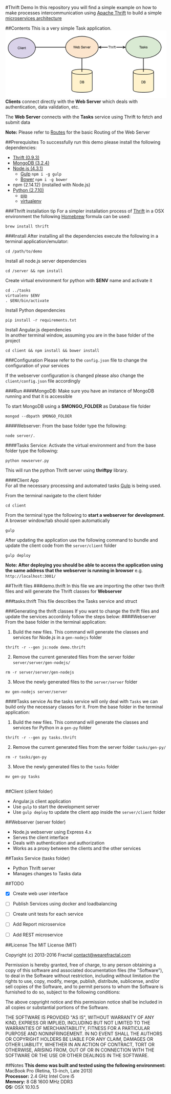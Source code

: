 #Thrift Demo
In this repository you will find a simple example on how to make processes intercommunication using [Apache Thrift][apache-thrift] to build a simple [microservices architecture][microservices-arch]



##Contents
This is a very simple Task application.  
![Simple architecture](Architecture.png)  
**Clients** connect directly with the **Web Server** which deals with authentication, data validation, etc.

The **Web Server** connects with the **Tasks** service using Thrift to fetch and submit data

**Note:** Please refer to [Routes](ROUTES.md) for the basic Routing of the Web Server

##Prerequisites
To successfully run this demo please install the following dependencies:

  - [Thrift (0.9.3)][apache-thrift]
  - [MongoDB (3.2.4)][mongo-db]
  - [Node.js (4.3.1)][node-js]
    - [Gulp][gulp] ``npm i -g gulp``
    - [Bower][bower] ``npm i -g bower``
  - npm (2.14.12) (installed with Node.js)
  - [Python (2.7.10)][python-org]
	- [pip][pip]
  	- [virtualenv][virtualenv]

###Thrift installation tip
For a simpler installation process of [Thrift][apache-thrift] in a OSX environment the following [Homebrew][homebrew] formula can be used:

```
brew install thrift
```

###Install
After installing all the dependencies execute the following in a terminal application/emulator:

```
cd /path/to/demo
```
Install all node.js server dependencies

```
cd /server && npm install
```
Create virtual environment for python with **$ENV** name and activate it

```
cd ../tasks 
virtualenv $ENV
. $ENV/bin/activate
```

Install Python dependencies

```
pip install -r requirements.txt
```

Install Angular.js dependencies  
In another terminal window, assuming you are in the base folder of the project

```
cd client && npm install && bower install
```

###Configuration
Please refer to the ``config.json`` file to change the configuration of your services

If the webserver configuration is changed please also change the ``client/config.json`` file accordingly

###Run
####MongoDB:
Make sure you have an instance of MongoDB running and that it is accessible

To start MongoDB using a **$MONGO_FOLDER** as Database file folder

```
mongod --dbpath $MONGO_FOLDER
```

####Webserver:
From the base folder type the following:

```
node server/.
```

####Tasks Service:
Activate the virtual environment and from the base folder type the following:

```
python newserver.py
```
This will run the python Thrift server using **thriftpy** library.

####Client App  
For all the necessary processing and automated tasks [Gulp][gulp] is being used.

From the terminal navigate to the client folder

```
cd client
```

From the terminal type the following to **start a webserver for development**. A browser window/tab should open automatically

```
gulp
```

After updating the application use the following command to bundle and update the client code from the ```server/client``` folder

```
gulp deploy
```

**Note: After deploying you should be able to access the application using the same address that the webserver is running in browser**
e.g. ``` http://localhost:3001/```

##Thrift files
###demo.thrift
In this file we are importing the other two thrift files and will generate the Thrift classes for **Webserver**

###tasks.thrift
This file describes the Tasks service and struct

###Generating the thrift classes
If you want to change the thrift files and update the services accordinly follow the steps below:
####Webserver
From the base folder in the terminal application:

  1. Build the new files. This command will generate the classes and services for Node.js in a ``gen-nodejs`` folder

   ```
   thrift -r --gen js:node demo.thrift
   ```
  2. Remove the current generated files from the server folder ```server/server/gen-nodejs/```

   ```
   rm -r server/server/gen-nodejs
   ```
  3. Move the newly generated files to the ```server/server``` folder
   
   ```
   mv gen-nodejs server/server
   ```
 
####Tasks service
As the tasks service will only deal with ``Tasks`` we can build only the necessary classes for it.
From the base folder in the terminal application: 

  1. Build the new files. This command will generate the classes and services for Python in a ``gen-py`` folder

   ```
   thrift -r --gen py tasks.thrift
   ```
  2. Remove the current generated files from the server folder ```tasks/gen-py/```

   ```
   rm -r tasks/gen-py
   ```
  3. Move the newly generated files to the ```tasks``` folder
   
   ```
   mv gen-py tasks


   ```

##Client (client folder)
* Angular.js client application
* Use ```gulp``` to start the development server
* Use ``gulp deploy`` to update the client app inside the ``server/client`` folder

##Webserver (server folder)
* Node.js webserver using Express 4.x
* Serves the client interface
* Deals with authentication and authorization
* Works as a proxy between the clients and the other services


##Tasks Service (tasks folder)
* Python Thrift server
* Manages changes to Tasks data

##TODO
- [X] Create web user interface
- [ ] Publish Services using docker and loadbalancing
- [ ] Create unit tests for each service
- [ ] Add Report microservice 
- [ ] Add REST microservice


##License
The MIT License (MIT)

Copyright (c) 2013-2016 Fractal <contact@wearefractal.com>

Permission is hereby granted, free of charge, to any person obtaining
a copy of this software and associated documentation files (the
"Software"), to deal in the Software without restriction, including
without limitation the rights to use, copy, modify, merge, publish,
distribute, sublicense, and/or sell copies of the Software, and to
permit persons to whom the Software is furnished to do so, subject to
the following conditions:

The above copyright notice and this permission notice shall be
included in all copies or substantial portions of the Software.

THE SOFTWARE IS PROVIDED "AS IS", WITHOUT WARRANTY OF ANY KIND,
EXPRESS OR IMPLIED, INCLUDING BUT NOT LIMITED TO THE WARRANTIES OF
MERCHANTABILITY, FITNESS FOR A PARTICULAR PURPOSE AND
NONINFRINGEMENT. IN NO EVENT SHALL THE AUTHORS OR COPYRIGHT HOLDERS BE
LIABLE FOR ANY CLAIM, DAMAGES OR OTHER LIABILITY, WHETHER IN AN ACTION
OF CONTRACT, TORT OR OTHERWISE, ARISING FROM, OUT OF OR IN CONNECTION
WITH THE SOFTWARE OR THE USE OR OTHER DEALINGS IN THE SOFTWARE.

##Notes
**This demo was built and tested using the following environment:**  
MacBook Pro (Retina, 13-inch, Late 2013)  
**Processor:** 2.4 GHz Intel Core i5  
**Memory:** 8 GB 1600 MHz DDR3  
**OS:** OSX 10.10.5


[mongo-db]: https://www.mongodb.org/downloads#production
[node-js]: https://nodejs.org/
[python-org]: https://www.python.org/
[apache-thrift]: thrift.apache.org
[microservices-arch]: http://microservices.io/patterns/microservices.html
[pip]: https://pypi.python.org/pypi/pip
[virtualenv]: https://pypi.python.org/pypi/virtualenv
[pymongo]: https://pypi.python.org/pypi/pymongo
[thriftpy]: https://github.com/eleme/thriftpy
[homebrew]: http://brew.sh/
[gulp]: http://gulpjs.com
[bower]: http://bower.io